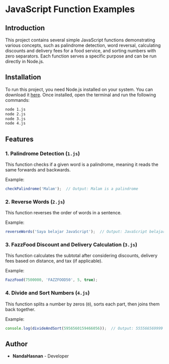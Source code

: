 # JavaScript Function Examples

## Introduction
This project contains several simple JavaScript functions demonstrating various concepts, such as palindrome detection, word reversal, calculating discounts and delivery fees for a food service, and sorting numbers with zero separators. Each function serves a specific purpose and can be run directly in Node.js.

## Installation
To run this project, you need Node.js installed on your system. You can download it [here](https://nodejs.org). Once installed, open the terminal and run the following commands:

```bash
node 1.js
node 2.js
node 3.js
node 4.js
```

## Features

### 1. Palindrome Detection (`1.js`)
This function checks if a given word is a palindrome, meaning it reads the same forwards and backwards.

Example:
```javascript
checkPalindrome('Malam');  // Output: Malam is a palindrome
```

### 2. Reverse Words (`2.js`)
This function reverses the order of words in a sentence.

Example:
```javascript
reverseWords('Saya belajar JavaScript');  // Output: JavaScript belajar Saya
```

### 3. FazzFood Discount and Delivery Calculation (`3.js`)
This function calculates the subtotal after considering discounts, delivery fees based on distance, and tax (if applicable).

Example:
```javascript
FazzFood(7500000, 'FAZZFOOD50', 5, true);
```

### 4. Divide and Sort Numbers (`4.js`)
This function splits a number by zeros (`0`), sorts each part, then joins them back together.

Example:
```javascript
console.log(divideAndSort(5956560159466056));  // Output: 555566569999
```

## Author
- **NandaHasnan** - Developer
